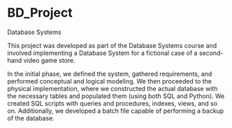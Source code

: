# BD_Project
Database Systems

This project was developed as part of the Database Systems course and involved implementing a Database System for a fictional case of a second-hand video game store.

In the initial phase, we defined the system, gathered requirements, and performed conceptual and logical modeling. We then proceeded to the physical implementation, where we constructed the actual database with the necessary tables and populated them (using both SQL and Python). We created SQL scripts with queries and procedures, indexes, views, and so on. Additionally, we developed a batch file capable of performing a backup of the database.
